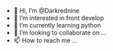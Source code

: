 - 👋 Hi, I’m @Darkrednine
- 👀 I’m interested in front develop
- 🌱 I’m currently learning python
- 💞️ I’m looking to collaborate on ...
- 📫 How to reach me ...

<!---
Darkrednine/Darkrednine is a ✨ special ✨ repository because its `README.md` (this file) appears on your GitHub profile.
You can click the Preview link to take a look at your changes.
--->
